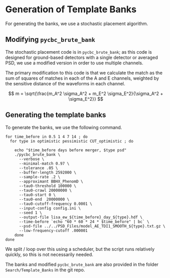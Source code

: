 # Generation of Template Banks

For generating the banks, we use a stochastic placement algorithm.

## Modifying `pycbc_brute_bank`
The stochastic placement code is in `pycbc_brute_bank`; as this code is designed for ground-based detectors with a single detector or averaged PSD, we use a modified version in order to use multiple channels.

The primary modification to this code is that we calculate the match as the sum of squares of matches in each of the A and E channels, weighted by the sensitive distance of the waveforms in each channel.

$$
m  = \sqrt{\frac{m_A^2 \sigma_A^2 + m_E^2 \sigma_E^2}{\sigma_A^2 + \sigma_E^2}}
$$

## Generating the template banks

To generate the banks, we use the following command.

```
for time_before in 0.5 1 4 7 14 ; do
  for type in optimistic pessimistic CUT_optimistic ; do

    echo "$time_before days before merger, $type psd"
    ./pycbc_brute_bank \
      --verbose \
      --minimal-match 0.97 \
      --tolerance .05 \
      --buffer-length 2592000 \
      --sample-rate .2 \
      --approximant BBHX_PhenomD \
      --tau0-threshold 100000 \
      --tau0-crawl 20000000 \
      --tau0-start 0 \
      --tau0-end  20000000 \
      --tau0-cutoff-frequency 0.0001 \
      --input-config config.ini \
      --seed 1 \
      --output-file lisa_ew_${time_before}_day_${type}.hdf \
      --time-before `echo "60 * 60 * 24 * $time_before" | bc` \
      --psd-file ../../PSD_Files/model_AE_TDI1_SMOOTH_${type}.txt.gz \
      --low-frequency-cutoff .000001
    done
done
```

We split / loop over this using a scheduler, but the script runs relatively quickly, so this is not necessarily needed.

The banks and modified `pycbc_brute_bank` are also provided in the folder `Search/Template_Banks` in the git repo.